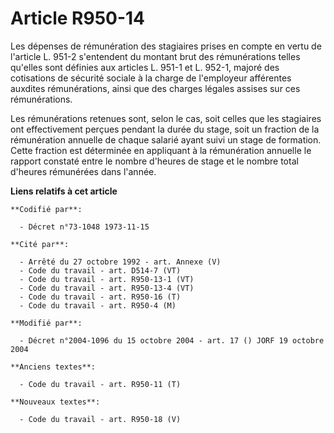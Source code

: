 # Article R950-14

Les dépenses de rémunération des stagiaires prises en compte en vertu de l'article L. 951-2 s'entendent du montant brut des
rémunérations telles qu'elles sont définies aux articles L. 951-1 et L. 952-1, majoré des cotisations de sécurité sociale à
la charge de l'employeur afférentes auxdites rémunérations, ainsi que des charges légales assises sur ces rémunérations.

Les rémunérations retenues sont, selon le cas, soit celles que les stagiaires ont effectivement perçues pendant la durée du
stage, soit un fraction de la rémunération annuelle de chaque salarié ayant suivi un stage de formation. Cette fraction est
déterminée en appliquant à la rémunération annuelle le rapport constaté entre le nombre d'heures de stage et le nombre total
d'heures rémunérées dans l'année.

**Liens relatifs à cet article**

	**Codifié par**:

	  - Décret n°73-1048 1973-11-15

	**Cité par**:

	  - Arrêté du 27 octobre 1992 - art. Annexe (V)
	  - Code du travail - art. D514-7 (VT)
	  - Code du travail - art. R950-13-1 (VT)
	  - Code du travail - art. R950-13-4 (VT)
	  - Code du travail - art. R950-16 (T)
	  - Code du travail - art. R950-4 (M)

	**Modifié par**:

	  - Décret n°2004-1096 du 15 octobre 2004 - art. 17 () JORF 19 octobre 2004

	**Anciens textes**:

	  - Code du travail - art. R950-11 (T)

	**Nouveaux textes**:

	  - Code du travail - art. R950-18 (V)
